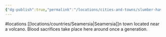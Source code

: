 ```yaml
---
{"dg-publish":true,"permalink":"/locations/cities-and-towns/slumber-haven/"}
---
```


#locations
[[locations/countries/Seamersia\|Seamersia]]n town located near a volcano. Blood sacrifices take place here around once a generation.